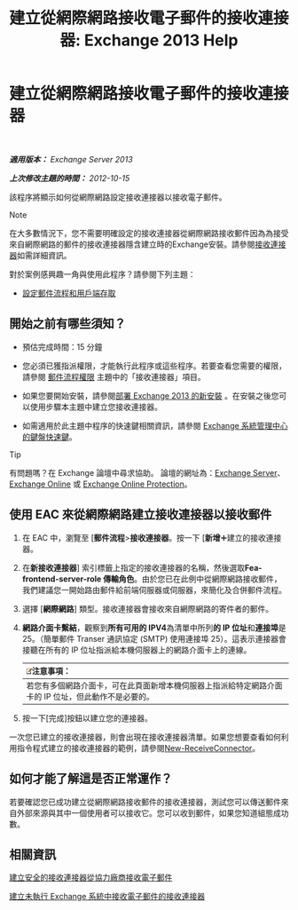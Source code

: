 ﻿---
title: '建立從網際網路接收電子郵件的接收連接器: Exchange 2013 Help'
TOCTitle: 建立從網際網路接收電子郵件的接收連接器
ms:assetid: 534bbd32-a0db-4d50-9579-4933b156d7b3
ms:mtpsurl: https://technet.microsoft.com/zh-tw/library/JJ657447(v=EXCHG.150)
ms:contentKeyID: 50473117
ms.date: 05/21/2018
mtps_version: v=EXCHG.150
ms.translationtype: MT
---

# 建立從網際網路接收電子郵件的接收連接器

 

_**適用版本：** Exchange Server 2013_

_**上次修改主題的時間：** 2012-10-15_

該程序將顯示如何從網際網路設定接收連接器以接收電子郵件。


> [!NOTE]  
> 在大多數情況下，您不需要明確設定的接收連接器從網際網路接收郵件因為為接受來自網際網路的郵件的接收連接器隱含建立時的Exchange安裝。請參閱<a href="receive-connectors-exchange-2013-help.md">接收連接器</a>如需詳細資訊。




對於案例感興趣一角與使用此程序？請參閱下列主題：

  - [設定郵件流程和用戶端存取](configure-mail-flow-and-client-access-exchange-2013-help.md)

## 開始之前有哪些須知？

  - 預估完成時間：15 分鐘

  - 您必須已獲指派權限，才能執行此程序或這些程序。若要查看您需要的權限，請參閱 [郵件流程權限](mail-flow-permissions-exchange-2013-help.md) 主題中的「接收連接器」項目。

  - 如果您要開始安裝，請參閱[部署 Exchange 2013 的新安裝](deploy-a-new-installation-of-exchange-2013-exchange-2013-help.md) 。在安裝之後您可以使用步驟本主題中建立您接收連接器。

  - 如需適用於此主題中程序的快速鍵相關資訊，請參閱 [Exchange 系統管理中心的鍵盤快速鍵](keyboard-shortcuts-in-the-exchange-admin-center-exchange-online-protection-help.md)。


> [!TIP]  
> 有問題嗎？在 Exchange 論壇中尋求協助。 論壇的網址為：<a href="https://go.microsoft.com/fwlink/p/?linkid=60612">Exchange Server</a>、 <a href="https://go.microsoft.com/fwlink/p/?linkid=267542">Exchange Online</a> 或 <a href="https://go.microsoft.com/fwlink/p/?linkid=285351">Exchange Online Protection</a>。




## 使用 EAC 來從網際網路建立接收連接器以接收郵件

1.  在 EAC 中，瀏覽至 \[**郵件流程**\>**接收連接器**。按一下 \[**新增**![加入圖示](images/JJ218640.c1e75329-d6d7-4073-a27d-498590bbb558(EXCHG.150).gif "加入圖示")建立的接收連接器。

2.  在**新接收連接器**\] 索引標籤上指定的接收連接器的名稱，然後選取**Fea-frontend-server-role 傳輸角色**。由於您已在此例中從網際網路接收郵件，我們建議您一開始路由郵件給前端伺服器或伺服器，來簡化及合併郵件流程。

3.  選擇 \[**網際網路**\] 類型。接收連接器會接收來自網際網路的寄件者的郵件。

4.  **網路介面卡繫結**，觀察到**所有可用的 IPV4**為清單中所列**的 IP 位址**和**連接埠**是 25。（簡單郵件 Transer 通訊協定 (SMTP) 使用連接埠 25）。這表示連接器會接聽在所有的 IP 位址指派給本機伺服器上的網路介面卡上的連線。
    
    <table>
    <thead>
    <tr class="header">
    <th><img src="images/Bb124558.note(EXCHG.150).gif" title="注意事項" alt="注意事項" />注意事項：</th>
    </tr>
    </thead>
    <tbody>
    <tr class="odd">
    <td>若您有多個網路介面卡，可在此頁面新增本機伺服器上指派給特定網路介面卡的 IP 位址，但此動作不是必要的。</td>
    </tr>
    </tbody>
    </table>


5.  按一下\[完成\]按鈕以建立您的連接器。

一次您已建立的接收連接器，則會出現在接收連接器清單。如果您想要查看如何利用指令程式建立的接收連接器的範例，請參閱[New-ReceiveConnector](https://technet.microsoft.com/zh-tw/library/bb125139\(v=exchg.150\))。

## 如何才能了解這是否正常運作？

若要確認您已成功建立從網際網路接收郵件的接收連接器，測試您可以傳送郵件來自外部來源與其中一個使用者可以接收它。您可以收到郵件，如果您知道組態成功數。

## 相關資訊

[建立安全的接收連接器從協力廠商接收電子郵件](create-a-secure-receive-connector-to-receive-email-from-a-partner-exchange-2013-help.md)

[建立未執行 Exchange 系統中接收電子郵件的接收連接器](create-a-receive-connector-to-receive-email-from-a-system-not-running-exchange-exchange-2013-help.md)

